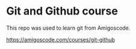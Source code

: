 # Git and Github course

This repo was used to learn git from Amigoscode.

https://amigoscode.com/courses/git-github
